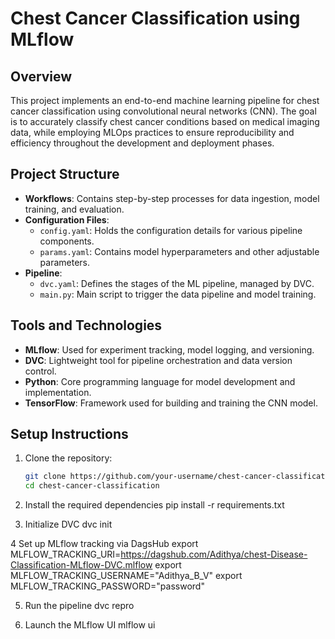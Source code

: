 # Chest Cancer Classification using MLflow

## Overview

This project implements an end-to-end machine learning pipeline for chest cancer classification using convolutional neural networks (CNN). The goal is to accurately classify chest cancer conditions based on medical imaging data, while employing MLOps practices to ensure reproducibility and efficiency throughout the development and deployment phases.

## Project Structure

- **Workflows**: Contains step-by-step processes for data ingestion, model training, and evaluation.
- **Configuration Files**: 
  - `config.yaml`: Holds the configuration details for various pipeline components.
  - `params.yaml`: Contains model hyperparameters and other adjustable parameters.
- **Pipeline**:
  - `dvc.yaml`: Defines the stages of the ML pipeline, managed by DVC.
  - `main.py`: Main script to trigger the data pipeline and model training.

## Tools and Technologies

- **MLflow**: Used for experiment tracking, model logging, and versioning.
- **DVC**: Lightweight tool for pipeline orchestration and data version control.
- **Python**: Core programming language for model development and implementation.
- **TensorFlow**: Framework used for building and training the CNN model.

## Setup Instructions

1. Clone the repository:
   ```bash
   git clone https://github.com/your-username/chest-cancer-classification.git
   cd chest-cancer-classification
2. Install the required dependencies
pip install -r requirements.txt

3. Initialize DVC
dvc init

4 Set up MLflow tracking via DagsHub
export MLFLOW_TRACKING_URI=https://dagshub.com/Adithya/chest-Disease-Classification-MLflow-DVC.mlflow
export MLFLOW_TRACKING_USERNAME="Adithya_B_V"
export MLFLOW_TRACKING_PASSWORD="password"

5. Run the pipeline
dvc repro

6. Launch the MLflow UI
mlflow ui
